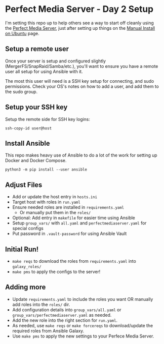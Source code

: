 # Perfect Media Server - Day 2 Setup

I'm setting this repo up to help others see a way to start off cleanly using the [Perfect Media Server](https://perfectmediaserver.com), just after setting up things on the [Manual Install on Ubuntu](https://perfectmediaserver.com/installation/manual-install-ubuntu/) page.

## Setup a remote user

Once your server is setup and configured slightly (MergerFS/SnapRaid/Samba/etc.), you'll want to ensure you have a remote user all setup for using Ansible with it.

The most this user will need is a SSH key setup for connecting, and sudo permissions. Check your OS's notes on how to add a user, and add them to the sudo group.

## Setup your SSH key

Setup the remote side for SSH key logins:

```
ssh-copy-id user@host
```

## Install Ansible

This repo makes heavy use of Ansible to do a lot of the work for setting up Docker and Docker Compose.

```
python3 -m pip install --user ansible
```

## Adjust Files
- Add or update the host entry in `hosts.ini`
- Target host with roles in `run.yaml`
- Ensure needed roles are installed in `requirements.yaml`
	- Or manually put them in the `roles/`
- Optional: Add entry in `makefile` for easier time using Ansible
- Setup `group_vars/` with `all.yaml` and `perfectmediaserver.yaml` for special configs
- Put password in `.vault-password` for using Ansible Vault

## Initial Run!
- `make reqs` to download the roles from `requirements.yaml` into `galaxy_roles/`
- `make pms` to apply the configs to the server!

## Adding more

- Update `requirements.yaml` to include the roles you want OR manually add roles into the `roles/` dir.
- Add configuration details into `group_vars/all.yaml` or `group_vars/perfectmediaserver.yaml` as needed.
- Add the new role into the right section for `run.yaml`.
- As needed, use `make reqs` or `make forcereqs` to download/update the required roles from Ansible Galaxy.
- Use `make pms` to apply the new settings to your Perfece Media Server.
